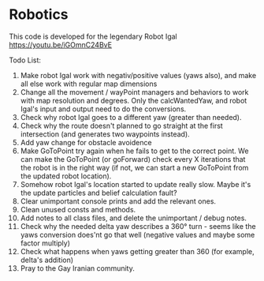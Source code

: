 # Robotics
This code is developed for the legendary Robot Igal
https://youtu.be/iGOmnC24BvE

Todo List:
  1. Make robot Igal work with negativ/positive values (yaws also), and make all else work with regular map dimensions
  2. Change all the movement / wayPoint managers and behaviors to work with map resolution and degrees.
     Only the calcWantedYaw, and robot Igal's input and output need to do the conversions.
  3. Check why robot Igal goes to a different yaw (greater than needed).
  4. Check why the route doesn't planned to go straight at the first intersection (and generates two waypoints instead).
  5. Add yaw change for obstacle avoidence
  6. Make GoToPoint try again when he fails to get to the correct point.
     We can make the GoToPoint (or goForward) check every X iterations that the robot is in the right way
     (if not, we can start a new GoToPoint from the updated robot location).
  7. Somehow robot Igal's location started to update really slow. Maybe it's the update particles and belief calculation fault?
  8. Clear unimportant console prints and add the relevant ones.
  9. Clean unused consts and methods.
  10. Add notes to all class files, and delete the unimportant / debug notes.
  11. Check why the needed delta yaw describes a 360° turn - 
      seems like the yaws conversion does'nt go that well (negative values and maybe some factor multiply)
  12. Check what happens when yaws getting greater than 360 (for example, delta's addition)
  13. Pray to the Gay Iranian community.
